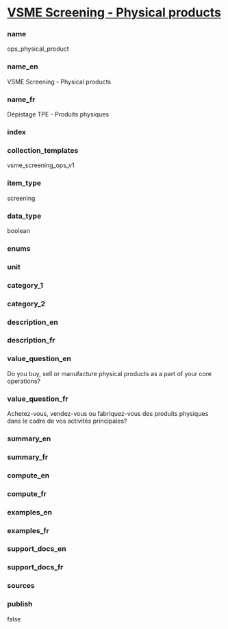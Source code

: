 
# [VSME Screening - Physical products](#ops_physical_product)

### name

ops_physical_product

### name_en

VSME Screening - Physical products

### name_fr

Dépistage TPE - Produits physiques

### index



### collection_templates

vsme_screening_ops_v1

### item_type

screening

### data_type

boolean

### enums


### unit


### category_1


### category_2


### description_en


### description_fr


### value_question_en

Do you buy, sell or manufacture physical products as a part of your core operations? 

### value_question_fr

Achetez-vous, vendez-vous ou fabriquez-vous des produits physiques dans le cadre de vos
activités principales?

### summary_en


### summary_fr


### compute_en


### compute_fr


### examples_en


### examples_fr


### support_docs_en


### support_docs_fr


### sources


### publish

false
